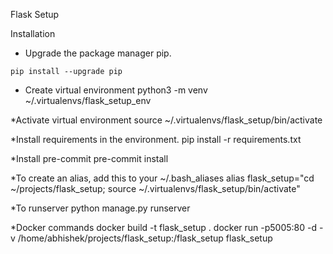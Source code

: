 Flask Setup

Installation
* Upgrade the package manager pip.
```
pip install --upgrade pip
```
* Create virtual environment
python3 -m venv ~/.virtualenvs/flask_setup_env

*Activate virtual environment
source ~/.virtualenvs/flask_setup/bin/activate

*Install requirements in the environment.
pip install -r requirements.txt

*Install pre-commit
pre-commit install

*To create an alias, add this to your ~/.bash_aliases
alias flask_setup="cd ~/projects/flask_setup; source ~/.virtualenvs/flask_setup/bin/activate"

*To runserver
python manage.py runserver

*Docker commands
docker build -t flask_setup .
docker run -p5005:80 -d -v /home/abhishek/projects/flask_setup:/flask_setup flask_setup


